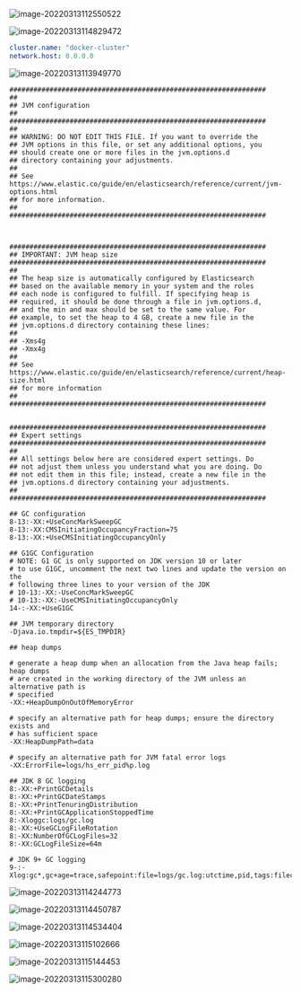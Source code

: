 ![image-20220313112550522](https://cdn.jsdelivr.net/gh/fhwlnetwork/blos_imgs/img/image-20220313112550522.png)

![image-20220313114829472](https://cdn.jsdelivr.net/gh/fhwlnetwork/blos_imgs/img/image-20220313114829472.png)

```yaml
cluster.name: "docker-cluster"
network.host: 0.0.0.0
```



![image-20220313113949770](https://cdn.jsdelivr.net/gh/fhwlnetwork/blos_imgs/img/image-20220313113949770.png)

```options
################################################################
##
## JVM configuration
##
################################################################
##
## WARNING: DO NOT EDIT THIS FILE. If you want to override the
## JVM options in this file, or set any additional options, you
## should create one or more files in the jvm.options.d
## directory containing your adjustments.
##
## See https://www.elastic.co/guide/en/elasticsearch/reference/current/jvm-options.html
## for more information.
##
################################################################



################################################################
## IMPORTANT: JVM heap size
################################################################
##
## The heap size is automatically configured by Elasticsearch
## based on the available memory in your system and the roles
## each node is configured to fulfill. If specifying heap is
## required, it should be done through a file in jvm.options.d,
## and the min and max should be set to the same value. For
## example, to set the heap to 4 GB, create a new file in the
## jvm.options.d directory containing these lines:
##
## -Xms4g
## -Xmx4g
##
## See https://www.elastic.co/guide/en/elasticsearch/reference/current/heap-size.html
## for more information
##
################################################################


################################################################
## Expert settings
################################################################
##
## All settings below here are considered expert settings. Do
## not adjust them unless you understand what you are doing. Do
## not edit them in this file; instead, create a new file in the
## jvm.options.d directory containing your adjustments.
##
################################################################

## GC configuration
8-13:-XX:+UseConcMarkSweepGC
8-13:-XX:CMSInitiatingOccupancyFraction=75
8-13:-XX:+UseCMSInitiatingOccupancyOnly

## G1GC Configuration
# NOTE: G1 GC is only supported on JDK version 10 or later
# to use G1GC, uncomment the next two lines and update the version on the
# following three lines to your version of the JDK
# 10-13:-XX:-UseConcMarkSweepGC
# 10-13:-XX:-UseCMSInitiatingOccupancyOnly
14-:-XX:+UseG1GC

## JVM temporary directory
-Djava.io.tmpdir=${ES_TMPDIR}

## heap dumps

# generate a heap dump when an allocation from the Java heap fails; heap dumps
# are created in the working directory of the JVM unless an alternative path is
# specified
-XX:+HeapDumpOnOutOfMemoryError

# specify an alternative path for heap dumps; ensure the directory exists and
# has sufficient space
-XX:HeapDumpPath=data

# specify an alternative path for JVM fatal error logs
-XX:ErrorFile=logs/hs_err_pid%p.log

## JDK 8 GC logging
8:-XX:+PrintGCDetails
8:-XX:+PrintGCDateStamps
8:-XX:+PrintTenuringDistribution
8:-XX:+PrintGCApplicationStoppedTime
8:-Xloggc:logs/gc.log
8:-XX:+UseGCLogFileRotation
8:-XX:NumberOfGCLogFiles=32
8:-XX:GCLogFileSize=64m

# JDK 9+ GC logging
9-:-Xlog:gc*,gc+age=trace,safepoint:file=logs/gc.log:utctime,pid,tags:filecount=32,filesize=64m
```

![image-20220313114244773](https://cdn.jsdelivr.net/gh/fhwlnetwork/blos_imgs/img/image-20220313114244773.png)

![image-20220313114450787](https://cdn.jsdelivr.net/gh/fhwlnetwork/blos_imgs/img/image-20220313114450787.png)

![image-20220313114534404](https://cdn.jsdelivr.net/gh/fhwlnetwork/blos_imgs/img/image-20220313114534404.png)

![image-20220313115102666](https://cdn.jsdelivr.net/gh/fhwlnetwork/blos_imgs/img/image-20220313115102666.png)

![image-20220313115144453](https://cdn.jsdelivr.net/gh/fhwlnetwork/blos_imgs/img/image-20220313115144453.png)

![image-20220313115300280](https://cdn.jsdelivr.net/gh/fhwlnetwork/blos_imgs/img/image-20220313115300280.png)